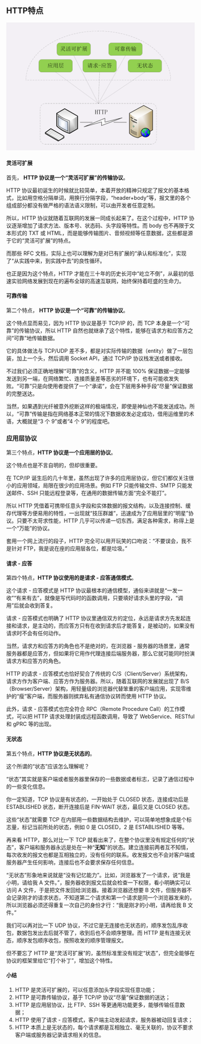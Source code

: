 ## HTTP特点

![TCP/IP 网络分层模型](images/4.png)

#### 灵活可扩展

首先， **HTTP 协议是一个“灵活可扩展”的传输协议**。

HTTP 协议最初诞生的时候就比较简单，本着开放的精神只规定了报文的基本格式，比如用空格分隔单词，用换行分隔字段，“header+body”等，报文里的各个组成部分都没有做严格的语法语义限制，可以由开发者任意定制。

所以，HTTP 协议就随着互联网的发展一同成长起来了。在这个过程中，HTTP 协议逐渐增加了请求方法、版本号、状态码、头字段等特性。而 body 也不再限于文本形式的 TXT 或 HTML，而是能够传输图片、音频视频等任意数据，这些都是源于它的“灵活可扩展”的特点。

而那些 RFC 文档，实际上也可以理解为是对已有扩展的“承认和标准化”，实现了“从实践中来，到实践中去”的良性循环。

也正是因为这个特点，HTTP 才能在三十年的历史长河中“屹立不倒”，从最初的低速实验网络发展到现在的遍布全球的高速互联网，始终保持着旺盛的生命力。

#### 可靠传输

第二个特点， **HTTP 协议是一个“可靠”的传输协议**。

这个特点显而易见，因为 HTTP 协议是基于 TCP/IP 的，而 TCP 本身是一个“可靠”的传输协议，所以 HTTP 自然也就继承了这个特性，能够在请求方和应答方之间“可靠”地传输数据。

它的具体做法与 TCP/UDP 差不多，都是对实际传输的数据（entity）做了一层包装，加上一个头，然后调用 Socket API，通过 TCP/IP 协议栈发送或者接收。

不过我们必须正确地理解“可靠”的含义，HTTP 并不能 100% 保证数据一定能够发送到另一端，在网络繁忙、连接质量差等恶劣的环境下，也有可能收发失败。“可靠”只是向使用者提供了一个“承诺”，会在下层用多种手段“尽量”保证数据的完整送达。

当然，如果遇到光纤被意外挖断这样的极端情况，即使是神仙也不能发送成功。所以，“可靠”传输是指在网络基本正常的情况下数据收发必定成功，借用运维里的术语，大概就是“3 个 9”或者“4 个 9”的程度吧。

### 应用层协议

第三个特点，**HTTP 协议是一个应用层的协议**。

这个特点也是不言自明的，但却很重要。

在 TCP/IP 诞生后的几十年里，虽然出现了许多的应用层协议，但它们都仅关注很小的应用领域，局限在很少的应用场景。例如 FTP 只能传输文件、SMTP 只能发送邮件、SSH 只能远程登录等，在通用的数据传输方面“完全不能打”。

所以 HTTP 凭借着可携带任意头字段和实体数据的报文结构，以及连接控制、缓存代理等方便易用的特性，一出现就“技压群雄”，迅速成为了应用层里的“明星”协议。只要不太苛求性能，HTTP 几乎可以传递一切东西，满足各种需求，称得上是一个“万能”的协议。

套用一个网上流行的段子，HTTP 完全可以用开玩笑的口吻说：“不要误会，我不是针对 FTP，我是说在座的应用层各位，都是垃圾。”

#### 请求 - 应答

第四个特点，**HTTP 协议使用的是请求 - 应答通信模式**。

这个请求 - 应答模式是 HTTP 协议最根本的通信模型，通俗来讲就是“一发一收”“有来有去”，就像是写代码时的函数调用，只要填好请求头里的字段，“调用”后就会收到答复。

请求 - 应答模式也明确了 HTTP 协议里通信双方的定位，永远是请求方先发起连接和请求，是主动的，而应答方只有在收到请求后才能答复，是被动的，如果没有请求时不会有任何动作。

当然，请求方和应答方的角色也不是绝对的，在浏览器 - 服务器的场景里，通常服务器都是应答方，但如果将它用作代理连接后端服务器，那么它就可能同时扮演请求方和应答方的角色。

HTTP 的请求 - 应答模式也恰好契合了传统的 C/S（Client/Server）系统架构，请求方作为客户端、应答方作为服务器。所以，随着互联网的发展就出现了 B/S（Browser/Server）架构，用轻量级的浏览器代替笨重的客户端应用，实现零维护的“瘦”客户端，而服务器则摈弃私有通信协议转而使用 HTTP 协议。

此外，请求 - 应答模式也完全符合 RPC（Remote Procedure Call）的工作模式，可以把 HTTP 请求处理封装成远程函数调用，导致了 WebService、RESTful 和 gPRC 等的出现。

#### 无状态

第五个特点，**HTTP 协议是无状态的**。

这个所谓的“状态”应该怎么理解呢？

“状态”其实就是客户端或者服务器里保存的一些数据或者标志，记录了通信过程中的一些变化信息。

你一定知道，TCP 协议是有状态的，一开始处于 CLOSED 状态，连接成功后是 ESTABLISHED 状态，断开连接后是 FIN-WAIT 状态，最后又是 CLOSED 状态。

这些“状态”就需要 TCP 在内部用一些数据结构去维护，可以简单地想象成是个标志量，标记当前所处的状态，例如 0 是 CLOSED，2 是 ESTABLISHED 等等。

再来看 HTTP，那么对比一下 TCP 就看出来了，在整个协议里没有规定任何的“状态”，客户端和服务器永远是处在一种“**无知**”的状态。建立连接前两者互不知情，每次收发的报文也都是互相独立的，没有任何的联系。收发报文也不会对客户端或服务器产生任何影响，连接后也不会要求保存任何信息。

“无状态”形象地来说就是“没有记忆能力”。比如，浏览器发了一个请求，说“我是小明，请给我 A 文件。”，服务器收到报文后就会检查一下权限，看小明确实可以访问 A 文件，于是把文件发回给浏览器。接着浏览器还想要 B 文件，但服务器不会记录刚才的请求状态，不知道第二个请求和第一个请求是同一个浏览器发来的，所以浏览器必须还得重复一次自己的身份才行：“我是刚才的小明，请再给我 B 文件。”

我们可以再对比一下 UDP 协议，不过它是无连接也无状态的，顺序发包乱序收包，数据包发出去后就不管了，收到后也不会顺序整理。而 HTTP 是有连接无状态，顺序发包顺序收包，按照收发的顺序管理报文。

但不要忘了 HTTP 是“灵活可扩展”的，虽然标准里没有规定“状态”，但完全能够在协议的框架里给它“打个补丁”，增加这个特性。


#### 小结
1. HTTP 是灵活可扩展的，可以任意添加头字段实现任意功能；
2. HTTP 是可靠传输协议，基于 TCP/IP 协议“尽量”保证数据的送达；
3. HTTP 是应用层协议，比 FTP、SSH 等更通用功能更多，能够传输任意数据；
4. HTTP 使用了请求 - 应答模式，客户端主动发起请求，服务器被动回复请求；
5. HTTP 本质上是无状态的，每个请求都是互相独立、毫无关联的，协议不要求客户端或服务器记录请求相关的信息。